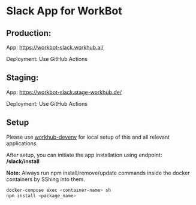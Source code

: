 # Slack App for WorkBot

## Production:

App: <https://workbot-slack.workhub.ai/>

Deployment: Use GitHub Actions

## Staging:

App: <https://workbot-slack.stage-workhub.de/>

Deployment: Use GitHub Actions

## Setup

Please use [workhub-devenv](https://github.com/coeus-solutions/workhub-devenv) for local setup of this and all relevant applications.

After setup, you can initiate the app installation using endpoint: **/slack/install**

**Note:** Always run npm install/remove/update commands inside the docker containers by SShing into them.

```bash
docker-compose exec <container-name> sh
npm install <package_name>
```
